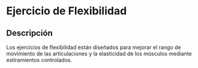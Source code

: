 # Ejercicio de Flexibilidad

## Descripción
Los ejercicios de flexibilidad están diseñados para mejorar el rango de movimiento de las articulaciones y la elasticidad de los músculos mediante estiramientos controlados.




